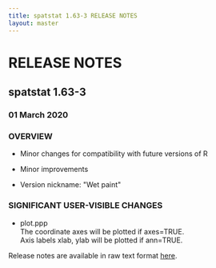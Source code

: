 ```yaml
---
title: spatstat 1.63-3 RELEASE NOTES
layout: master
---
```


# RELEASE NOTES

## spatstat 1.63-3

### 01 March 2020

   

### OVERVIEW

 * Minor changes for compatibility with future versions of R

 * Minor improvements

 * Version nickname: "Wet paint"

### SIGNIFICANT USER-VISIBLE CHANGES

 * plot.ppp  
    The coordinate axes will be plotted if axes=TRUE.  
    Axis labels xlab, ylab will be plotted if ann=TRUE.


Release notes are available in raw text format [here](spatstat-1.63-3.txt).
